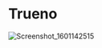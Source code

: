 # Trueno
![Screenshot_1601142515](https://user-images.githubusercontent.com/47495619/94347155-8cd33380-004f-11eb-80c8-d290e92aa236.png)
